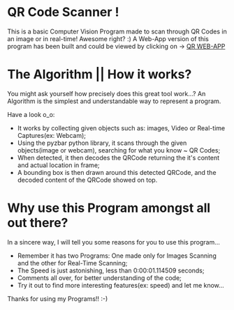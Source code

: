 # QR Code Scanner !
This is a basic Computer Vision Program made to scan through QR Codes in an image or in real-time!
Awesome right? :)
A Web-App version of this program has been built and could be viewed by clicking on -> [QR WEB-APP](https://qrscanner.anvil.app/)

# The Algorithm || How it works?
You might ask yourself how precisely does this great tool work...?
An Algorithm is the simplest and understandable way to represent a program.

Have a look o_o:
- It works by collecting given objects such as: images, Video or Real-time Captures(ex: Webcam);
- Using the pyzbar python library, it scans through the given objects(image or webcam), searching for what you know ~ QR Codes;
- When detected, it then decodes the QRCode returning the it's content and actual location in frame;
- A bounding box is then drawn around this detected QRCode, and the decoded content of the QRCode showed on top.

# Why use this Program amongst all out there?
In a sincere way, I will tell you some reasons for you to use this program...

- Remember it has two Programs: One made only for Images Scanning and the other for Real-Time Scanning;
- The Speed is just astonishing, less than 0:00:01.114509 seconds;
- Comments all over, for better understanding of the code;
- Try it out to find more interesting features(ex: speed) and let me know...

Thanks for using my Programs!! :-)
